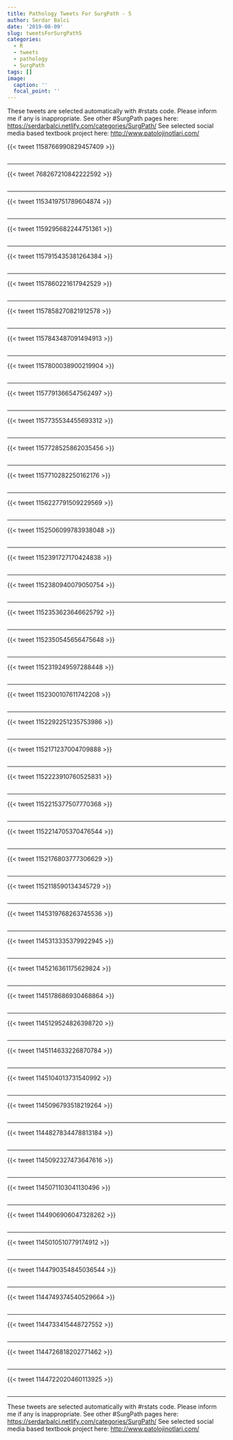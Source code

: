 ```yaml
---
title: Pathology Tweets For SurgPath - 5
author: Serdar Balci
date: '2019-08-09'
slug: tweetsForSurgPath5
categories:
  - R
  - tweets
  - pathology
  - SurgPath
tags: []
image:
  caption: ''
  focal_point: ''
---
```



These tweets are selected automatically with #rstats code. Please inform me if any is inappropriate.
See other #SurgPath pages here: https://serdarbalci.netlify.com/categories/SurgPath/ 
See selected social media based textbook project here: http://www.patolojinotlari.com/

{{< tweet 1158766990829457409 >}}
<br>
<br>
<hr>
{{< tweet 768267210842222592 >}}
<br>
<br>
<hr>
{{< tweet 1153419751789604874 >}}
<br>
<br>
<hr>
{{< tweet 1159295682244751361 >}}
<br>
<br>
<hr>
{{< tweet 1157915435381264384 >}}
<br>
<br>
<hr>
{{< tweet 1157860221617942529 >}}
<br>
<br>
<hr>
{{< tweet 1157858270821912578 >}}
<br>
<br>
<hr>
{{< tweet 1157843487091494913 >}}
<br>
<br>
<hr>
{{< tweet 1157800038900219904 >}}
<br>
<br>
<hr>
{{< tweet 1157791366547562497 >}}
<br>
<br>
<hr>
{{< tweet 1157735534455693312 >}}
<br>
<br>
<hr>
{{< tweet 1157728525862035456 >}}
<br>
<br>
<hr>
{{< tweet 1157710282250162176 >}}
<br>
<br>
<hr>
{{< tweet 1156227791509229569 >}}
<br>
<br>
<hr>
{{< tweet 1152506099783938048 >}}
<br>
<br>
<hr>
{{< tweet 1152391727170424838 >}}
<br>
<br>
<hr>
{{< tweet 1152380940079050754 >}}
<br>
<br>
<hr>
{{< tweet 1152353623646625792 >}}
<br>
<br>
<hr>
{{< tweet 1152350545656475648 >}}
<br>
<br>
<hr>
{{< tweet 1152319249597288448 >}}
<br>
<br>
<hr>
{{< tweet 1152300107611742208 >}}
<br>
<br>
<hr>
{{< tweet 1152292251235753986 >}}
<br>
<br>
<hr>
{{< tweet 1152171237004709888 >}}
<br>
<br>
<hr>
{{< tweet 1152223910760525831 >}}
<br>
<br>
<hr>
{{< tweet 1152215377507770368 >}}
<br>
<br>
<hr>
{{< tweet 1152214705370476544 >}}
<br>
<br>
<hr>
{{< tweet 1152176803777306629 >}}
<br>
<br>
<hr>
{{< tweet 1152118590134345729 >}}
<br>
<br>
<hr>
{{< tweet 1145319768263745536 >}}
<br>
<br>
<hr>
{{< tweet 1145313335379922945 >}}
<br>
<br>
<hr>
{{< tweet 1145216361175629824 >}}
<br>
<br>
<hr>
{{< tweet 1145178686930468864 >}}
<br>
<br>
<hr>
{{< tweet 1145129524826398720 >}}
<br>
<br>
<hr>
{{< tweet 1145114633226870784 >}}
<br>
<br>
<hr>
{{< tweet 1145104013731540992 >}}
<br>
<br>
<hr>
{{< tweet 1145096793518219264 >}}
<br>
<br>
<hr>
{{< tweet 1144827834478813184 >}}
<br>
<br>
<hr>
{{< tweet 1145092327473647616 >}}
<br>
<br>
<hr>
{{< tweet 1145071103041130496 >}}
<br>
<br>
<hr>
{{< tweet 1144906906047328262 >}}
<br>
<br>
<hr>
{{< tweet 1145010510779174912 >}}
<br>
<br>
<hr>
{{< tweet 1144790354845036544 >}}
<br>
<br>
<hr>
{{< tweet 1144749374540529664 >}}
<br>
<br>
<hr>
{{< tweet 1144733415448727552 >}}
<br>
<br>
<hr>
{{< tweet 1144726818202771462 >}}
<br>
<br>
<hr>
{{< tweet 1144722020460113925 >}}
<br>
<br>
<hr>


These tweets are selected automatically with #rstats code. Please inform me if any is inappropriate.
See other #SurgPath pages here: https://serdarbalci.netlify.com/categories/SurgPath/ 
See selected social media based textbook project here: http://www.patolojinotlari.com/
